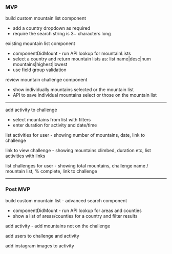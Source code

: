 ### MVP

build custom mountain list component

- add a country dropdown as required
- require the search string is 3+ characters long

existing mountain list component

- componentDidMount - run API lookup for mountainLists
- select a country and return mountain lists as: list name|desc|num mountains|highest|lowest
- use field group validation

review mountain challenge component

- show individually mountains selected or the mountain list
- API to save individual mountains select or those on the mountain list

---

add activity to challenge

- select mountains from list with filters
- enter duration for activity and date/time

list activities for user - showing number of mountains, date, link to challenge

link to view challenge - showing mountains climbed, duration etc, list activities with links

list challenges for user - showing total mountains, challenge name / mountain list, % complete, link to challenge

---

### Post MVP

build custom mountain list - advanced search component

- componentDidMount - run API lookup for areas and counties
- show a list of areas/counties for a country and filter results

add activity - add mountains not on the challenge

add users to challenge and activity

add instagram images to activity
